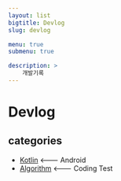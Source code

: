 ```yaml
---
layout: list
bigtitle: Devlog
slug: devlog

menu: true
submenu: true

description: >
    개발기록
---
```




# Devlog

## categories

* [Kotlin] <--- Android
* [Algorithm] <--- Coding Test

[Kotlin]: /kotlin/
[Algorithm]: /algorithm/ 
